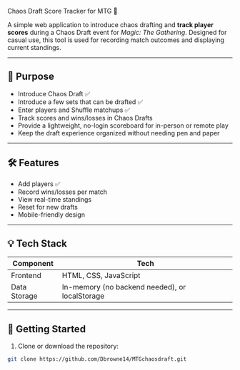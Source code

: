 Chaos Draft Score Tracker for MTG 🎴

A simple web application to introduce chaos drafting and **track player scores** during a Chaos Draft event for *Magic: The Gathering*. Designed for casual use, this tool is used for recording match outcomes and displaying current standings.

---

## 🎯 Purpose

- Introduce Chaos Draft ✅ 
- Introduce a few sets that can be drafted ✅ 
- Enter players and Shuffle matchups ✅ 
- Track scores and wins/losses in Chaos Drafts
- Provide a lightweight, no-login scoreboard for in-person or remote play
- Keep the draft experience organized without needing pen and paper

---

## 🛠️ Features

- Add players ✅ 
- Record wins/losses per match
- View real-time standings
- Reset for new drafts
- Mobile-friendly design

---

## 💡 Tech Stack

| Component | Tech |
|----------|------|
| Frontend | HTML, CSS, JavaScript |
| Data Storage | In-memory (no backend needed), or localStorage |

---

## 🚀 Getting Started

1. Clone or download the repository:
```bash
git clone https://github.com/Dbrowne14/MTGchaosdraft.git
